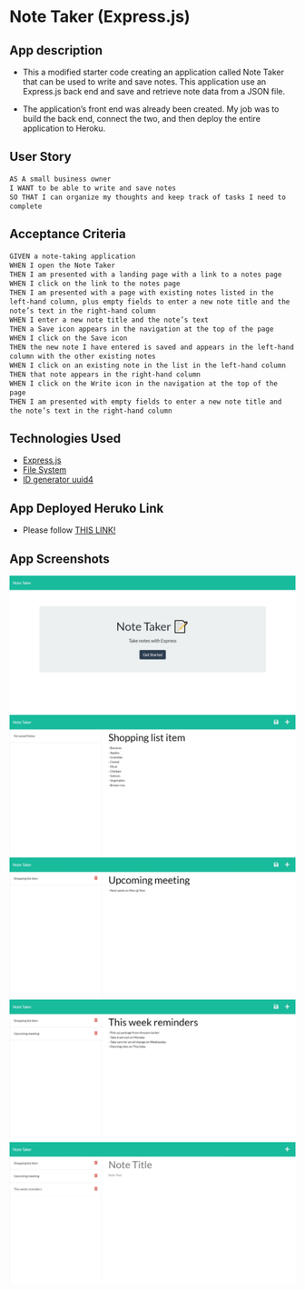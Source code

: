 # Note Taker (Express.js)

## App description

- This a modified starter code creating an application called Note Taker that can be used to write and save notes. This application use an Express.js back end and save and retrieve note data from a JSON file.

- The application’s front end was already been created. My job was to build the back end, connect the two, and then deploy the entire application to Heroku.

## User Story

```
AS A small business owner
I WANT to be able to write and save notes
SO THAT I can organize my thoughts and keep track of tasks I need to complete
```

## Acceptance Criteria

```
GIVEN a note-taking application
WHEN I open the Note Taker
THEN I am presented with a landing page with a link to a notes page
WHEN I click on the link to the notes page
THEN I am presented with a page with existing notes listed in the left-hand column, plus empty fields to enter a new note title and the note’s text in the right-hand column
WHEN I enter a new note title and the note’s text
THEN a Save icon appears in the navigation at the top of the page
WHEN I click on the Save icon
THEN the new note I have entered is saved and appears in the left-hand column with the other existing notes
WHEN I click on an existing note in the list in the left-hand column
THEN that note appears in the right-hand column
WHEN I click on the Write icon in the navigation at the top of the page
THEN I am presented with empty fields to enter a new note title and the note’s text in the right-hand column
```
## Technologies Used

- [Express.js](http://expressjs.com/)
- [File System](https://nodejs.org/api/fs.html#fs_file_system)
- [ID generator uuid4](https://www.uuidgenerator.net/version4)

## App Deployed Heruko Link

- Please follow [THIS LINK!](https://note-taker-z20axa.herokuapp.com/)

## App Screenshots 

![Capture1](./public/images/Web_capture_4-2-2023_161137_note-taker-z20axa.herokuapp.com.jpeg)
![Capture2](./public/images/Web_capture_4-2-2023_16134_note-taker-z20axa.herokuapp.com.jpeg)
![Capture3](./public/images/Web_capture_4-2-2023_161425_note-taker-z20axa.herokuapp.com.jpeg)
![Capture4](./public/images/Web_capture_4-2-2023_161713_note-taker-z20axa.herokuapp.com.jpeg)
![Capture5](./public/images/Web_capture_4-2-2023_161726_note-taker-z20axa.herokuapp.com.jpeg)

